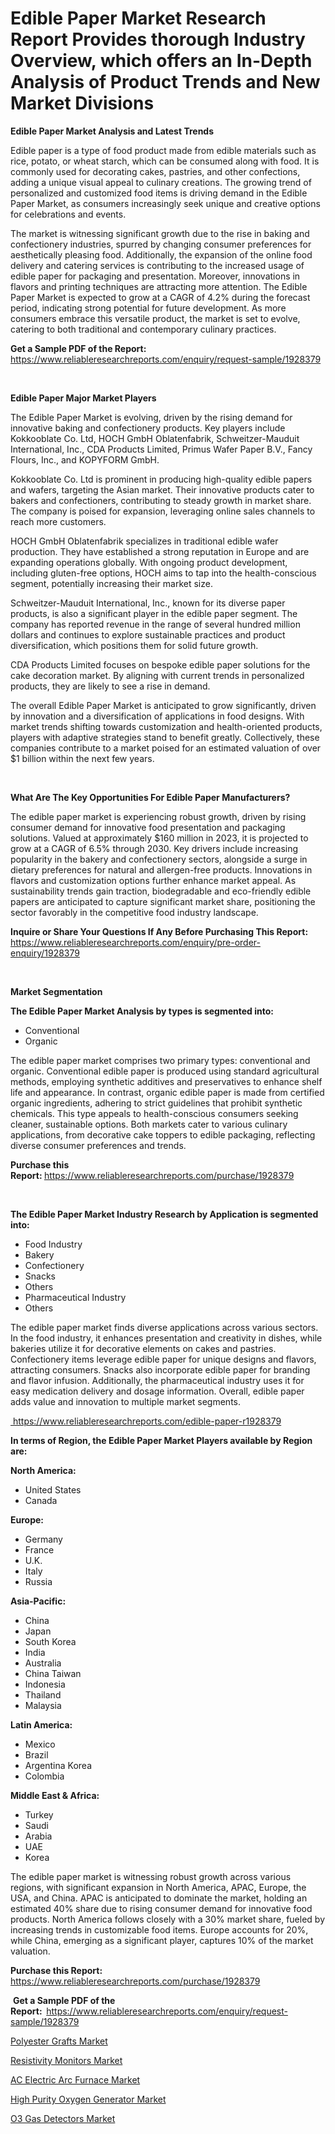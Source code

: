 <p><h1>Edible Paper Market Research Report Provides thorough Industry Overview, which offers an In-Depth Analysis of Product Trends and New Market Divisions</h1></p><p><strong>Edible Paper Market Analysis and Latest Trends</strong></p>
<p><p>Edible paper is a type of food product made from edible materials such as rice, potato, or wheat starch, which can be consumed along with food. It is commonly used for decorating cakes, pastries, and other confections, adding a unique visual appeal to culinary creations. The growing trend of personalized and customized food items is driving demand in the Edible Paper Market, as consumers increasingly seek unique and creative options for celebrations and events.</p><p>The market is witnessing significant growth due to the rise in baking and confectionery industries, spurred by changing consumer preferences for aesthetically pleasing food. Additionally, the expansion of the online food delivery and catering services is contributing to the increased usage of edible paper for packaging and presentation. Moreover, innovations in flavors and printing techniques are attracting more attention. The Edible Paper Market is expected to grow at a CAGR of 4.2% during the forecast period, indicating strong potential for future development. As more consumers embrace this versatile product, the market is set to evolve, catering to both traditional and contemporary culinary practices.</p></p>
<p><strong>Get a Sample PDF of the Report:&nbsp;</strong> <a href="https://www.reliableresearchreports.com/enquiry/request-sample/1928379?utm_campaign=24&utm_medium=2&utm_source=Github&utm_content=ia&utm_term=25102024&utm_id=edible-paper">https://www.reliableresearchreports.com/enquiry/request-sample/1928379</a></p>
<p>&nbsp;</p>
<p><strong>Edible Paper Major Market Players</strong></p>
<p><p>The Edible Paper Market is evolving, driven by the rising demand for innovative baking and confectionery products. Key players include Kokkooblate Co. Ltd, HOCH GmbH Oblatenfabrik, Schweitzer-Mauduit International, Inc., CDA Products Limited, Primus Wafer Paper B.V., Fancy Flours, Inc., and KOPYFORM GmbH.</p><p>Kokkooblate Co. Ltd is prominent in producing high-quality edible papers and wafers, targeting the Asian market. Their innovative products cater to bakers and confectioners, contributing to steady growth in market share. The company is poised for expansion, leveraging online sales channels to reach more customers.</p><p>HOCH GmbH Oblatenfabrik specializes in traditional edible wafer production. They have established a strong reputation in Europe and are expanding operations globally. With ongoing product development, including gluten-free options, HOCH aims to tap into the health-conscious segment, potentially increasing their market size.</p><p>Schweitzer-Mauduit International, Inc., known for its diverse paper products, is also a significant player in the edible paper segment. The company has reported revenue in the range of several hundred million dollars and continues to explore sustainable practices and product diversification, which positions them for solid future growth.</p><p>CDA Products Limited focuses on bespoke edible paper solutions for the cake decoration market. By aligning with current trends in personalized products, they are likely to see a rise in demand.</p><p>The overall Edible Paper Market is anticipated to grow significantly, driven by innovation and a diversification of applications in food designs. With market trends shifting towards customization and health-oriented products, players with adaptive strategies stand to benefit greatly. Collectively, these companies contribute to a market poised for an estimated valuation of over $1 billion within the next few years.</p></p>
<p>&nbsp;</p>
<p><strong>What Are The Key Opportunities For Edible Paper Manufacturers?</strong></p>
<p><p>The edible paper market is experiencing robust growth, driven by rising consumer demand for innovative food presentation and packaging solutions. Valued at approximately $160 million in 2023, it is projected to grow at a CAGR of 6.5% through 2030. Key drivers include increasing popularity in the bakery and confectionery sectors, alongside a surge in dietary preferences for natural and allergen-free products. Innovations in flavors and customization options further enhance market appeal. As sustainability trends gain traction, biodegradable and eco-friendly edible papers are anticipated to capture significant market share, positioning the sector favorably in the competitive food industry landscape.</p></p>
<p><strong>Inquire or Share Your Questions If Any Before Purchasing This Report:</strong> <a href="https://www.reliableresearchreports.com/enquiry/pre-order-enquiry/1928379?utm_campaign=24&utm_medium=2&utm_source=Github&utm_content=ia&utm_term=25102024&utm_id=edible-paper">https://www.reliableresearchreports.com/enquiry/pre-order-enquiry/1928379</a></p>
<p>&nbsp;</p>
<p><strong>Market Segmentation</strong></p>
<p><strong>The Edible Paper Market Analysis by types is segmented into:</strong></p>
<p><ul><li>Conventional</li><li>Organic</li></ul></p>
<p><p>The edible paper market comprises two primary types: conventional and organic. Conventional edible paper is produced using standard agricultural methods, employing synthetic additives and preservatives to enhance shelf life and appearance. In contrast, organic edible paper is made from certified organic ingredients, adhering to strict guidelines that prohibit synthetic chemicals. This type appeals to health-conscious consumers seeking cleaner, sustainable options. Both markets cater to various culinary applications, from decorative cake toppers to edible packaging, reflecting diverse consumer preferences and trends.</p></p>
<p><strong>Purchase this Report:&nbsp;</strong><a href="https://www.reliableresearchreports.com/purchase/1928379?utm_campaign=24&utm_medium=2&utm_source=Github&utm_content=ia&utm_term=25102024&utm_id=edible-paper">https://www.reliableresearchreports.com/purchase/1928379</a></p>
<p>&nbsp;</p>
<p><strong>The Edible Paper Market Industry Research by Application is segmented into:</strong></p>
<p><ul><li>Food Industry</li><li>Bakery</li><li>Confectionery</li><li>Snacks</li><li>Others</li><li>Pharmaceutical Industry</li><li>Others</li></ul></p>
<p><p>The edible paper market finds diverse applications across various sectors. In the food industry, it enhances presentation and creativity in dishes, while bakeries utilize it for decorative elements on cakes and pastries. Confectionery items leverage edible paper for unique designs and flavors, attracting consumers. Snacks also incorporate edible paper for branding and flavor infusion. Additionally, the pharmaceutical industry uses it for easy medication delivery and dosage information. Overall, edible paper adds value and innovation to multiple market segments.</p></p>
<p><a href="https://www.reliableresearchreports.com/edible-paper-r1928379?utm_campaign=24&utm_medium=2&utm_source=Github&utm_content=ia&utm_term=25102024&utm_id=edible-paper">&nbsp;https://www.reliableresearchreports.com/edible-paper-r1928379</a></p>
<p><strong>In terms of Region, the Edible Paper Market Players available by Region are:</strong></p>
<p>
    <p> <strong> North America: </strong>
        <ul>
            <li>United States</li>
            <li>Canada</li>
        </ul>
        </p> 
    <p> <strong> Europe: </strong>
        <ul>
            <li>Germany</li>
            <li>France</li>
            <li>U.K.</li>
            <li>Italy</li>
            <li>Russia</li>
        </ul>
        </p> 
    <p> <strong> Asia-Pacific: </strong>
        <ul>
            <li>China</li>
            <li>Japan</li>
            <li>South Korea</li>
            <li>India</li>
            <li>Australia</li>
            <li>China Taiwan</li>
            <li>Indonesia</li>
            <li>Thailand</li>
            <li>Malaysia</li>
        </ul>
        </p> 
    <p> <strong> Latin America: </strong>
        <ul>
            <li>Mexico</li>
            <li>Brazil</li>
            <li>Argentina Korea</li>
            <li>Colombia</li>
        </ul>
        </p> 
    <p> <strong> Middle East & Africa: </strong>
        <ul>
            <li>Turkey</li>
            <li>Saudi</li>
            <li>Arabia</li>
            <li>UAE</li>
            <li>Korea</li>
        </ul>
    </p>
    </p>
<p><p>The edible paper market is witnessing robust growth across various regions, with significant expansion in North America, APAC, Europe, the USA, and China. APAC is anticipated to dominate the market, holding an estimated 40% share due to rising consumer demand for innovative food products. North America follows closely with a 30% market share, fueled by increasing trends in customizable food items. Europe accounts for 20%, while China, emerging as a significant player, captures 10% of the market valuation.</p></p>
<p><strong>Purchase this Report: </strong><a href="https://www.reliableresearchreports.com/purchase/1928379?utm_campaign=24&utm_medium=2&utm_source=Github&utm_content=ia&utm_term=25102024&utm_id=edible-paper">https://www.reliableresearchreports.com/purchase/1928379</a></p>
<p>&nbsp;<strong>Get a Sample PDF of the Report:&nbsp;&nbsp;</strong><a href="https://www.reliableresearchreports.com/enquiry/request-sample/1928379?utm_campaign=24&utm_medium=2&utm_source=Github&utm_content=ia&utm_term=25102024&utm_id=edible-paper">https://www.reliableresearchreports.com/enquiry/request-sample/1928379</a></p>
<p><strong></strong></p>
<p><p><a href="https://github.com/denishaucarn/Market-Research-Report-List-1/blob/main/polyester-grafts-market.md?utm_campaign=24&utm_medium=2&utm_source=Github&utm_content=ia&utm_term=25102024&utm_id=edible-paper">Polyester Grafts Market</a></p><p><a href="https://www.linkedin.com/pulse/analyzing-global-resistivity-monitors-market-growth-prospects-pwwce?utm_campaign=24&utm_medium=2&utm_source=Github&utm_content=ia&utm_term=25102024&utm_id=edible-paper">Resistivity Monitors Market</a></p><p><a href="https://issuu.com/reportprime-2/docs/ac-electric-arc-furnace-market-size_210ade7718aef2?utm_campaign=24&utm_medium=2&utm_source=Github&utm_content=ia&utm_term=25102024&utm_id=edible-paper">AC Electric Arc Furnace Market</a></p><p><a href="https://issuu.com/reportprime-2/docs/high-purity-oxygen-generator-market_7ac285aaff86e1?utm_campaign=24&utm_medium=2&utm_source=Github&utm_content=ia&utm_term=25102024&utm_id=edible-paper">High Purity Oxygen Generator Market</a></p><p><a href="https://www.linkedin.com/pulse/o3-gas-detectors-market-outlook-forecast-from-2024-2031-trial-blaze-yekoc?utm_campaign=24&utm_medium=2&utm_source=Github&utm_content=ia&utm_term=25102024&utm_id=edible-paper">O3 Gas Detectors Market</a></p></p>